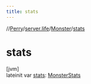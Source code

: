 ```yaml
---
title: stats
---
```

//[Perry](../../../index.html)/[server.life](../index.html)/[Monster](index.html)/[stats](stats.html)



# stats



[jvm]\
lateinit var [stats](stats.html): [MonsterStats](../-monster-stats/index.html)




